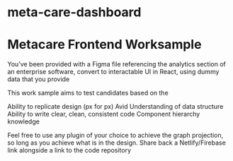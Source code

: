 # meta-care-dashboard

# Metacare Frontend Worksample

You’ve been provided with a Figma file referencing the analytics section of an enterprise software,  convert to interactable UI in React, using dummy data that you provide 

This work sample aims to test candidates based on the

Ability to replicate design (px for px)
Avid Understanding of data structure
Ability to write clear, clean, consistent code
Component hierarchy knowledge 

Feel free to use any plugin of your choice to achieve the graph projection, so long as you achieve what is in the design. Share back a Netlify/Firebase link alongside a link to the code repository 

